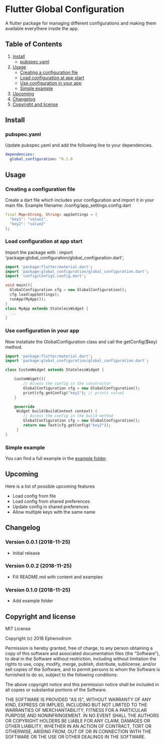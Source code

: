# Flutter Global Configuration

A flutter package for managing different configurations and making them available everythere inside the app.

## Table of Contents
1. [Install](#install)
   * [pubspec.yaml](#pubspec.yaml)
2. [Usage](#usage)
   * [Creating a configuration file](#creating-a-configuration-file)
   * [Load configuration at app start](#load-configuration-at-app-start)
   * [Use configuration in your app](#use-configuration-in-your-app)
   * [Simple example](#simple-example)
3. [Upcoming](#upcoming)
4. [Changelog](#changelog)
5. [Copyright and license](#copyright-and-license)

## Install
### pubspec.yaml

Update pubspec.yaml and add the following line to your dependencies.

```yaml
dependencies:
  global_configuration: ^0.1.0
```


## Usage
### Creating a configuration file
Create a dart file which includes your configuration and import it in your main file.
Example filename: /config/app_settings.config.dart

```dart
final Map<String, String> appSettings = {
  "key1": "value1",
  "key2": "value2"
};

```

### Load configuration at app start

Import the package with : import 'package:global_configuration/global_configuration.dart';

```dart
import 'package:flutter/material.dart';
import 'package:global_configuration/global_configuration.dart';
import 'config/Config1.config.dart';

void main(){
  GlobalConfiguration cfg = new GlobalConfiguration();
  cfg.load(appSettings);
  runApp(MyApp());
}
class MyApp extends StatelessWidget {
  ...
}

```

### Use configuration in your app
Now instatiate the GlobalConfiguration class and call the getConfig($key) method.
```dart
import 'package:flutter/material.dart';
import 'package:global_configuration/global_configuration.dart';

class CustomWidget extends StatelessWidget {

    CustomWiget(){
        // Access the config in the constructor
        GlobalConfiguration cfg = new GlobalConfiguration();
        print(cfg.getConfig("key1"); // prints value1
    }

    @override
     Widget build(BuildContext context) {
        // Access the config in the build method
        GlobalConfiguration cfg = new GlobalConfiguration();
        return new Text(cfg.getConfig("key2"));
     }
}

```
### Simple example
You can find a full example in the [example folder](/example/main.dart).

## Upcoming
Here is a list of possible upcoming features
* Load config from file
* Load config from shared preferences
* Update config in shared preferences
* Allow multiple keys with the same name


## Changelog
### Version 0.0.1 (2018-11-25)
- Initial release
### Version 0.0.2 (2018-11-25)
- Fill README.md with content and examples
### Version 0.1.0 (2018-11-25)
- Add example folder

## Copyright and license
MIT License

Copyright (c) 2018 Ephenodrom

Permission is hereby granted, free of charge, to any person obtaining a copy
of this software and associated documentation files (the "Software"), to deal
in the Software without restriction, including without limitation the rights
to use, copy, modify, merge, publish, distribute, sublicense, and/or sell
copies of the Software, and to permit persons to whom the Software is
furnished to do so, subject to the following conditions:

The above copyright notice and this permission notice shall be included in all
copies or substantial portions of the Software.

THE SOFTWARE IS PROVIDED "AS IS", WITHOUT WARRANTY OF ANY KIND, EXPRESS OR
IMPLIED, INCLUDING BUT NOT LIMITED TO THE WARRANTIES OF MERCHANTABILITY,
FITNESS FOR A PARTICULAR PURPOSE AND NONINFRINGEMENT. IN NO EVENT SHALL THE
AUTHORS OR COPYRIGHT HOLDERS BE LIABLE FOR ANY CLAIM, DAMAGES OR OTHER
LIABILITY, WHETHER IN AN ACTION OF CONTRACT, TORT OR OTHERWISE, ARISING FROM,
OUT OF OR IN CONNECTION WITH THE SOFTWARE OR THE USE OR OTHER DEALINGS IN THE
SOFTWARE.
